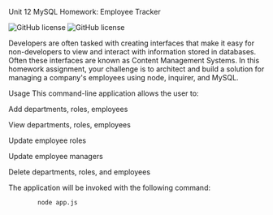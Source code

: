 Unit 12 MySQL Homework: Employee Tracker

![GitHub license](https://img.shields.io/badge/Made%20by-%40Guerrero-green)
![GitHub license](https://img.shields.io/badge/license-MIT-blue.svg)


Developers are often tasked with creating interfaces that make it easy for non-developers to view and interact with information stored in databases. Often these interfaces are known as Content Management Systems. In this homework assignment, your challenge is to architect and build a solution for managing a company's employees using node, inquirer, and MySQL.


Usage
This command-line application allows the user to:

Add departments, roles, employees

View departments, roles, employees

Update employee roles

Update employee managers

Delete departments, roles, and employees

The application will be invoked with the following command:

            node app.js


